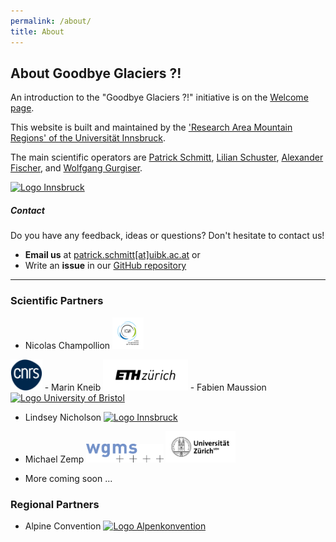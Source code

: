 ```yaml
---
permalink: /about/
title: About
---
```

## About Goodbye Glaciers ?!

An introduction to the "Goodbye Glaciers ?!" initiative is on the <a href="{{ site.baseurl }}/welcome/">Welcome page</a>. 

<p>This website is built and maintained by the <a href="https://www.uibk.ac.at/en/alpinerraum/">'Research Area Mountain Regions' of the Universität Innsbruck</a>.</p>

<p>The main scientific operators are <a href="https://www.uibk.ac.at/en/acinn/people/patrick-schmitt/">Patrick Schmitt</a>, <a href="https://lilianschuster.github.io/">Lilian Schuster</a>, <a href="https://github.com/afisc">Alexander Fischer</a>, and <a href="https://www.uibk.ac.at/en/acinn/people/wolfgang-gurgiser/">Wolfgang Gurgiser</a>.</p>

<a href="https://www.uibk.ac.at/en/"><img src="/assets/images/logos/logo_uibk.jpg" alt="Logo Innsbruck" style="width: auto; height: 80px;" /></a>

##### Contact

Do you have any feedback, ideas or questions? Don't hesitate to contact us! 

- **Email us** at [patrick.schmitt[at]uibk.ac.at](mailto:patrick.schmitt@uibk.ac.at) or
- Write an **issue** in our [GitHub repository](https://github.com/pat-schmitt/goodbye_glaciers/issues)

-----
      
### Scientific Partners
- Nicolas Champollion <a href="https://www.ige-grenoble.fr/?lang=en">
<img src="/assets/images/logos/logoIGE_Color.png" alt="Logo Universite Grenoble Alpes" style="height: 50px; width: auto;" /></a>
<a href="https://www.cnrs.fr/en">
<img src="/assets/images/logos/LOGO_CNRS_BLEU.png" alt="Logo CNRS" style="height: 50px; width: auto;" /></a>
- Marin Kneib <a href="https://ethz.ch/en.html"> <img src="/assets/images/logos/logo_eth.png" alt="Logo ETH Zürich" style="height: 50px; width: auto;" /></a>
- Fabien Maussion <a href="https://www.bristol.ac.uk/">
<img src="/assets/images/logos/logo_bristol.svg" alt="Logo University of Bristol" style="height: 50px; width: auto;" /></a>

- Lindsey Nicholson <a href="https://www.uibk.ac.at/en/"><img src="/assets/images/logos/logo_uibk.jpg" alt="Logo Innsbruck" style="width: auto; height: 50px;" /></a>

- Michael Zemp <a href="https://wgms.ch/"> <img src="/assets/images/logos/wgms-logo.png" alt="Logo WGMS" style="height: 30px; width: auto;" /></a>
<a href="https://www.uzh.ch/en.html"><img src="/assets/images/logos/Universität_Zürich_logo.png" alt="Logo Universität_Zürich" style="height: 50px; width: auto;" /></a>
- More coming soon ...



### Regional Partners
- Alpine Convention <a href="https://www.alpconv.org/en/"><img src="/assets/images/logos/logo_alpenkonvention.png" alt="Logo Alpenkonvention" style="height: 50px; width: auto;" /></a>


